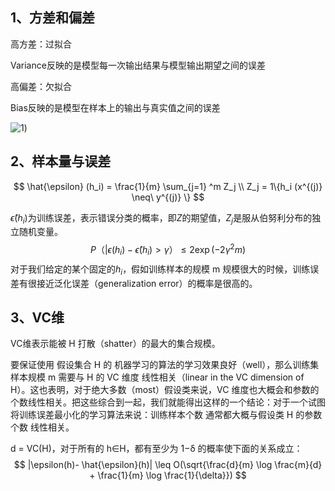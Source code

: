 ## 1、方差和偏差

高方差：过拟合

Variance反映的是模型每一次输出结果与模型输出期望之间的误差

高偏差：欠拟合

Bias反映的是模型在样本上的输出与真实值之间的误差

![1](/img/add_notes4_1.png))

## 2、样本量与误差

$$
\hat{\epsilon} (h_i) = \frac{1}{m} \sum_{j=1} ^m Z_j \\
Z_j = 1\{h_i (x^{(j)} \neq\ y^{(j)} \}
$$

$\hat{\epsilon} (h_i)$为训练误差，表示错误分类的概率，即$Z$的期望值，$Z_j$是服从伯努利分布的独立随机变量。
$$
P（|\epsilon(h_i)- \hat{\epsilon}(h_i)>\gamma） \leq 2 \exp(-2 \gamma^2 m)
$$
对于我们给定的某个固定的$h_i$，假如训练样本的规模 m 规模很大的时候，训练误差有很接近泛化误差（generalization error）的概率是很高的。

## 3、VC维

VC维表示能被 H 打散（shatter）的最大的集合规模。

要保证使用 假设集合 H 的 机器学习的算法的学习效果良好（well），那么训练集样本规模 m 需要与 H 的 VC 维度 线性相关（linear in the VC dimension of H）。这也表明，对于绝大多数（most）假设类来说，VC 维度也大概会和参数的个数线性相关。把这些综合到一起，我们就能得出这样的一个结论：对于一个试图将训练误差最小化的学习算法来说：训练样本个数 通常都大概与假设类 H 的参数个数 线性相关。

d = VC(H)，对于所有的 h∈H，都有至少为 1−δ 的概率使下面的关系成立：
$$
|\epsilon(h)- \hat{\epsilon}(h)| \leq 
O(\sqrt{\frac{d}{m} \log \frac{m}{d} + \frac{1}{m} \log \frac{1}{\delta}})
$$
